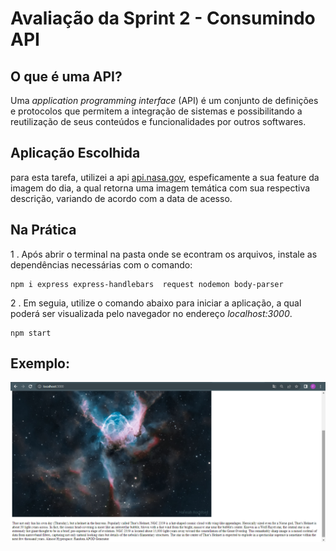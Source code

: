 # Avaliação da Sprint 2 - Consumindo API
## O que é uma API?
Uma _application programming interface_ (API) é um conjunto de definições e protocolos que permitem a integração de sistemas e possibilitando a reutilização de seus conteúdos e funcionalidades por outros softwares.
## Aplicação Escolhida
para esta tarefa, utilizei a api [api.nasa.gov](https://api.nasa.gov/), espeficamente a sua feature da imagem do dia, a qual retorna uma imagem temática com sua respectiva descrição, variando de acordo com a data de acesso.
## Na Prática

1 . Após abrir o terminal na pasta onde se econtram os arquivos, instale as dependências necessárias com o comando:
```
npm i express express-handlebars  request nodemon body-parser 
```
2 . Em seguia, utilize o comando abaixo para iniciar a aplicação, a qual poderá ser visualizada pelo navegador no endereço _localhost:3000_.
```
npm start
```
## Exemplo:
![20/12/2002](exemplo.png)

##